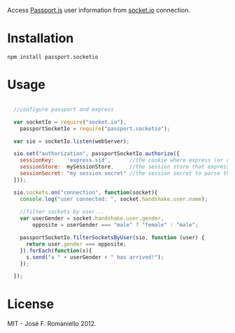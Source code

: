 Access [Passport.js](http://passportjs.org) user information from [socket.io](http://socket.io) connection.


Installation
============

```
npm install passport.socketio
```

Usage 
=====


```javascript

  //configure passport and express

  var socketIo = require("socket.io"),
    passportSocketIo = require("passport.socketio");

  var sio = socketIo.listen(webServer);

  sio.set("authorization", passportSocketIo.authorize({
    sessionKey:    'express.sid',      //the cookie where express (or connect) stores its session id.
    sessionStore:  mySessionStore,     //the session store that express uses
    sessionSecret: "my session secret" //the session secret to parse the cookie
  }));

  sio.sockets.on("connection", function(socket){
    console.log("user connected: ", socket.handshake.user.name);
    
    //filter sockets by user...
    var userGender = socket.handshake.user.gender, 
        opposite = userGender === "male" ? "female" : "male";

    passportSocketIo.filterSocketsByUser(sio, function (user) {
      return user.gender === opposite;
    }).forEach(function(s){
      s.send("a " + userGender + " has arrived!");
    });

  });

```

License
========

MIT - José F. Romaniello 2012.
